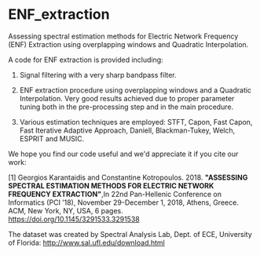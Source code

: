 # ENF_extraction
Assessing spectral estimation methods for Electric Network Frequency (ENF) Extraction using overplapping windows and Quadratic Interpolation.

A code for ENF extraction is provided including:

1) Signal filtering with a very sharp bandpass filter.

2) ENF extraction procedure using overplapping windows and a Quadratic Interpolation. Very good results achieved due to proper parameter tuning both in the pre-processing step and in the main procedure.

3) Various estimation techniques are employed:
  STFT, Capon, Fast Capon, Fast Iterative Adaptive Approach, Daniell, Blackman-Tukey, Welch, ESPRIT and MUSIC.
  
  
We hope you find our code useful and we'd appreciate it if you cite our work: 

[1] Georgios Karantaidis and Constantine Kotropoulos. 2018. **"ASSESSING SPECTRAL ESTIMATION METHODS FOR ELECTRIC NETWORK FREQUENCY EXTRACTION"**,In 22nd Pan-Hellenic Conference on Informatics (PCI ’18), November 29-December 1, 2018, Athens, Greece. ACM, New York, NY, USA, 6 pages. https://doi.org/10.1145/3291533.3291538

The dataset was created by Spectral Analysis Lab, Dept. of ECE, University of Florida: http://www.sal.ufl.edu/download.html
